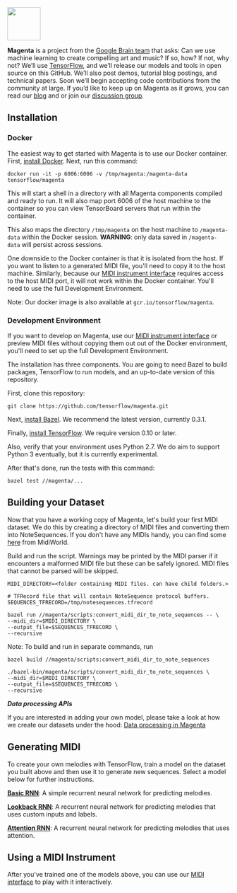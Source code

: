 <img src="http://magenta.tensorflow.org/assets/magenta-logo.png" height="75">

**Magenta** is a project from the [Google Brain team](https://research.google.com/teams/brain/)
that asks: Can we use machine learning to create compelling art and music? If
so, how? If not, why not?  We’ll use [TensorFlow](https://www.tensorflow.org),
and we’ll release our models and tools in open source on this GitHub. We’ll also
post demos, tutorial blog postings, and technical papers. Soon we’ll begin
accepting code contributions from the community at large. If you’d like to keep
up on Magenta as it grows, you can read our [blog](http://magenta.tensorflow.org) and or join our
[discussion group](http://groups.google.com/a/tensorflow.org/forum/#!forum/magenta-discuss).

## Installation

### Docker
The easiest way to get started with Magenta is to use our Docker container.
First, [install Docker](https://docs.docker.com/engine/installation/). Next, run
this command:

```docker run -it -p 6006:6006 -v /tmp/magenta:/magenta-data tensorflow/magenta```

This will start a shell in a directory with all Magenta components compiled and
ready to run. It will also map port 6006 of the host machine to the container so
you can view TensorBoard servers that run within the container.

This also maps the directory ```/tmp/magenta``` on the host machine to
```/magenta-data``` within the Docker session. **WARNING**: only data saved in
```/magenta-data``` will persist across sessions.

One downside to the Docker container is that it is isolated from the host. If
you want to listen to a generated MIDI file, you'll need to copy it to the host
machine. Similarly, because our
[MIDI instrument interface](magenta/interfaces/midi) requires access to the host
MIDI port, it will not work within the Docker container. You'll need to use the
full Development Environment.

Note: Our docker image is also available at ```gcr.io/tensorflow/magenta```.

### Development Environment
If you want to develop on Magenta, use our
[MIDI instrument interface](magenta/interfaces/midi) or preview MIDI files
without copying them out out of the Docker environment, you'll need to set up
the full Development Environment.

The installation has three components. You are going to need Bazel to build packages, TensorFlow to run models, and an up-to-date version of this repository.

First, clone this repository:

```git clone https://github.com/tensorflow/magenta.git```

Next, [install Bazel](http://www.bazel.io/docs/install.html). We recommend the
latest version, currently 0.3.1.

Finally,
[install TensorFlow](https://www.tensorflow.org/versions/master/get_started/os_setup.html).
We require version 0.10 or later.

Also, verify that your environment uses Python 2.7. We do aim to support
Python 3 eventually, but it is currently experimental.

After that's done, run the tests with this command:

```bazel test //magenta/...```

## Building your Dataset
Now that you have a working copy of Magenta, let's build your first MIDI dataset. We do this by creating a directory of MIDI files and converting them into NoteSequences. If you don't have any MIDIs handy, you can find some [here](http://www.midiworld.com/files/142/) from MidiWorld.

Build and run the script. Warnings may be printed by the MIDI parser if it encounters a malformed MIDI file but these can be safely ignored. MIDI files that cannot be parsed will be skipped.

```
MIDI_DIRECTORY=<folder containing MIDI files. can have child folders.>

# TFRecord file that will contain NoteSequence protocol buffers.
SEQUENCES_TFRECORD=/tmp/notesequences.tfrecord

bazel run //magenta/scripts:convert_midi_dir_to_note_sequences -- \
--midi_dir=$MIDI_DIRECTORY \
--output_file=$SEQUENCES_TFRECORD \
--recursive
```

Note: To build and run in separate commands, run

```
bazel build //magenta/scripts:convert_midi_dir_to_note_sequences

./bazel-bin/magenta/scripts/convert_midi_dir_to_note_sequences \
--midi_dir=$MIDI_DIRECTORY \
--output_file=$SEQUENCES_TFRECORD \
--recursive
```

___Data processing APIs___

If you are interested in adding your own model, please take a look at how we create our datasets under the hood: [Data processing in Magenta](https://github.com/tensorflow/magenta/blob/master/magenta/pipelines)

## Generating MIDI

To create your own melodies with TensorFlow, train a model on the dataset you built above and then use it to generate new sequences. Select a model below for further instructions.

**[Basic RNN](magenta/models/basic_rnn)**: A simple recurrent neural network for predicting melodies.

**[Lookback RNN](magenta/models/lookback_rnn)**: A recurrent neural network for predicting melodies that uses custom inputs and labels.

**[Attention RNN](magenta/models/attention_rnn)**: A recurrent neural network for predicting melodies that uses attention.

## Using a MIDI Instrument

After you've trained one of the models above, you can use our [MIDI interface](magenta/interfaces/midi) to play with it interactively.

